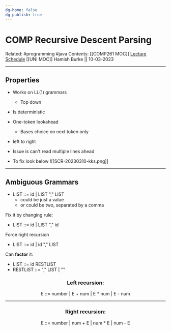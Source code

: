 ```yaml
---
dg-home: false
dg-publish: true
---
```


# COMP Recursive Descent Parsing

Related: #programming #java 
Contents: [[COMP261 MOC]]
[Lecture Schedule](https://ecs.wgtn.ac.nz/Courses/COMP261_2023T1/LectureSchedule)
[[UNI MOC]]
Hamish Burke || 10-03-2023
***

## Properties

- Works on LL(1) grammars
	- Top down
- Is deterministic
- One-token lookahead
	- Bases choice on next token only
- left to right


- Issue is can't read multiple lines ahead
- To fix look below
![[SCR-20230310-kks.png]]

***

## Ambiguous Grammars

- LIST ::= id | LIST "," LIST
	- could be just a value
	- or could be two, separated by a comma

Fix it by changing rule:
- LIST ::= id | LIST "," id

Force right recursion
- LIST ::= id | id "," LIST

Can **factor** it:
- LIST ::= id RESTLIST
- RESTLIST ::= "," LIST | ""


<h3 align="center">
Left recursion:
</h3>
<p align="center">
E ::= number | E + num | E * num | E - num
</p>

***


<h3 align="center">
Right recursion:
</h3>
<p align="center">
E ::= number | num + E | num * E | num - E
</p>















